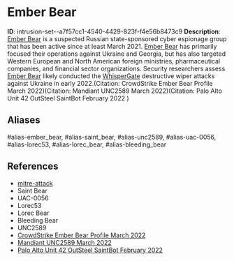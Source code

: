 # Ember Bear

**ID**: intrusion-set--a7f57cc1-4540-4429-823f-f4e56b8473c9
**Description**: [Ember Bear](https://attack.mitre.org/groups/G1003) is a suspected Russian state-sponsored cyber espionage group that has been active since at least March 2021. [Ember Bear](https://attack.mitre.org/groups/G1003) has primarily focused their operations against Ukraine and Georgia, but has also targeted Western European and North American foreign ministries, pharmaceutical companies, and financial sector organizations. Security researchers assess [Ember Bear](https://attack.mitre.org/groups/G1003) likely conducted the [WhisperGate](https://attack.mitre.org/software/S0689) destructive wiper attacks against Ukraine in early 2022.(Citation: CrowdStrike Ember Bear Profile March 2022)(Citation: Mandiant UNC2589 March 2022)(Citation: Palo Alto Unit 42 OutSteel SaintBot February 2022 ) 

## Aliases
#alias-ember_bear, #alias-saint_bear, #alias-unc2589, #alias-uac-0056, #alias-lorec53, #alias-lorec_bear, #alias-bleeding_bear

## References
- [mitre-attack](https://attack.mitre.org/groups/G1003)
- Saint Bear
- UAC-0056
- Lorec53
- Lorec Bear
- Bleeding Bear
- UNC2589
- [CrowdStrike Ember Bear Profile March 2022](https://www.crowdstrike.com/blog/who-is-ember-bear/)
- [Mandiant UNC2589 March 2022](https://www.mandiant.com/resources/russia-invasion-ukraine-retaliation)
- [Palo Alto Unit 42 OutSteel SaintBot February 2022 ](https://unit42.paloaltonetworks.com/ukraine-targeted-outsteel-saintbot/)
